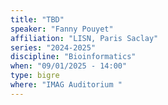 ```yaml
---
title: "TBD"
speaker: "Fanny Pouyet"
affiliation: "LISN, Paris Saclay"
series: "2024-2025"
discipline: "Bioinformatics"
when: "09/01/2025 - 14:00"
type: bigre
where: "IMAG Auditorium "
---
```

